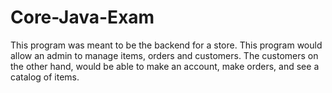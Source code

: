 # Core-Java-Exam

This program was meant to be the backend for a store. This program would allow an admin to manage items, orders and customers. The customers on the other hand, would be able to make an account, make orders, and see a catalog of items.